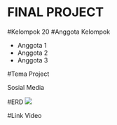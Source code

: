 <h1>FINAL PROJECT</h1>

#Kelompok 20
#Anggota Kelompok
<ul>
	<li>Anggota 1</li>
	<li>Anggota 2</li>
	<li>Anggota 3</li>
</ul>

#Tema Project
<p>Sosial Media</p>

#ERD
<img src="{{asset('img/ERD-Socmed.jpg')}}">

#Link Video